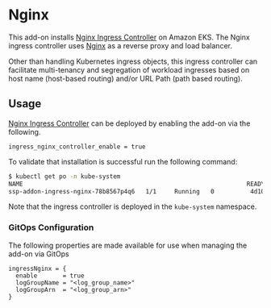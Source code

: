 # Nginx

This add-on installs [Nginx Ingress Controller](https://kubernetes.github.io/ingress-nginx/deploy/) on Amazon EKS. The Nginx ingress controller uses [Nginx](https://www.nginx.org/) as a reverse proxy and load balancer.

Other than handling Kubernetes ingress objects, this ingress controller can facilitate multi-tenancy and segregation of workload ingresses based on host name (host-based routing) and/or URL Path (path based routing).

## Usage

[Nginx Ingress Controller](kubernetes-addons/ingress-nginx/README.md) can be deployed by enabling the add-on via the following.

```hcl
ingress_nginx_controller_enable = true
```

To validate that installation is successful run the following command:

```bash
$ kubectl get po -n kube-system
NAME                                                              READY   STATUS    RESTARTS   AGE
ssp-addon-ingress-nginx-78b8567p4q6   1/1     Running   0          4d10h
```

Note that the ingress controller is deployed in the `kube-system` namespace.

### GitOps Configuration

The following properties are made available for use when managing the add-on via GitOps

```
ingressNginx = {
  enable       = true
  logGroupName = "<log_group_name>"
  logGroupArn  = "<log_group_arn>"
}
```
